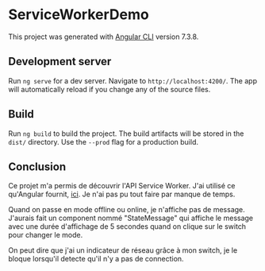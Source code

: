 # ServiceWorkerDemo

This project was generated with [Angular CLI](https://github.com/angular/angular-cli) version 7.3.8.

## Development server

Run `ng serve` for a dev server. Navigate to `http://localhost:4200/`. The app will automatically reload if you change any of the source files.

## Build

Run `ng build` to build the project. The build artifacts will be stored in the `dist/` directory. Use the `--prod` flag for a production build.

## Conclusion
Ce projet m'a permis de découvrir l'API Service Worker. J'ai utilisé ce qu'Angular fournit, [ici](https://angular.io/guide/service-worker-getting-started).
Je n'ai pas pu tout faire par manque de temps.

Quand on passe en mode offline ou online, je n'affiche pas de message. J'aurais fait un component nommé "StateMessage" qui affiche le message avec une durée d'affichage de 5 secondes quand on clique sur le switch pour changer le mode.

On peut dire que j'ai un indicateur de réseau grâce à mon switch, je le bloque lorsqu'il detecte qu'il n'y a pas de connection.
